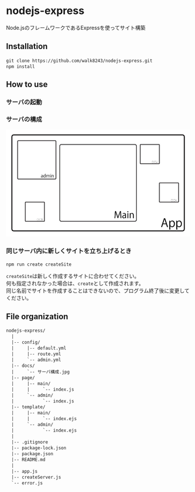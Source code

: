 # nodejs-express
Node.jsのフレームワークであるExpressを使ってサイト構築

## Installation
```
git clone https://github.com/walk8243/nodejs-express.git
npm install
```

## How to use
### サーバの起動

### サーバの構成
![サーバの構成](https://github.com/walk8243/nodejs-express/blob/master/docs/%E3%82%B5%E3%83%BC%E3%83%90%E6%A7%8B%E6%88%90.jpg)

### 同じサーバ内に新しくサイトを立ち上げるとき
```
npm run create createSite
```
`createSite`は新しく作成するサイトに合わせてください。  
何も指定されなかった場合は、`create`として作成されます。  
同じ名前でサイトを作成することはできないので、プログラム終了後に変更してください。

## File organization
```
nodejs-express/
  |
  |-- config/
  |     |-- default.yml
  |     |-- route.yml
  |     `-- admin.yml  
  |-- docs/
  |     `-- サーバ構成.jpg
  |-- page/
  |     |-- main/
  |     |     `-- index.js
  |     `-- admin/  
  |           `-- index.js
  |-- template/
  |     |-- main/
  |     |     `-- index.ejs
  |     `-- admin/  
  |           `-- index.ejs
  |
  |-- .gitignore
  |-- package-lock.json
  |-- package.json
  |-- README.md
  |
  |-- app.js
  |-- createServer.js
  `-- error.js
```

